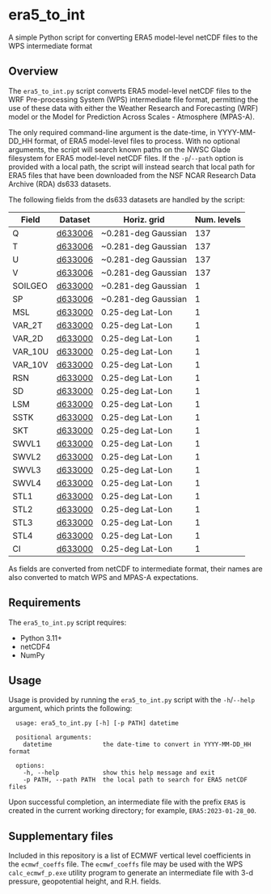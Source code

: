 # era5_to_int

A simple Python script for converting ERA5 model-level netCDF files to the WPS
intermediate format

## Overview

The `era5_to_int.py` script converts ERA5 model-level netCDF files to the WRF
Pre-processing System (WPS) intermediate file format, permitting the use of
these data with either the Weather Research and Forecasting (WRF) model or the
Model for Prediction Across Scales - Atmosphere (MPAS-A).

The only required command-line argument is the date-time, in YYYY-MM-DD_HH
format, of ERA5 model-level files to process. With no optional arguments, the
script will search known paths on the NWSC Glade filesystem for ERA5 model-level
netCDF files. If the `-p`/`--path` option is provided with a local path, the
script will instead search that local path for ERA5 files that have been
downloaded from the NSF NCAR Research Data Archive (RDA) ds633 datasets.

The following fields from the ds633 datasets are handled by the script:

| Field   | Dataset | Horiz. grid | Num. levels |
|---------|---------|-------------|-------------|
| Q       | [d633006](https://rda.ucar.edu/datasets/d633006/) | ~0.281-deg Gaussian | 137 |
| T       | [d633006](https://rda.ucar.edu/datasets/d633006/) | ~0.281-deg Gaussian | 137 |
| U       | [d633006](https://rda.ucar.edu/datasets/d633006/) | ~0.281-deg Gaussian | 137 |
| V       | [d633006](https://rda.ucar.edu/datasets/d633006/) | ~0.281-deg Gaussian | 137 |
| SOILGEO | [d633000](https://rda.ucar.edu/datasets/d633000/) | ~0.281-deg Gaussian | 1 |
| SP      | [d633006](https://rda.ucar.edu/datasets/d633006/) | ~0.281-deg Gaussian | 1 |
| MSL     | [d633000](https://rda.ucar.edu/datasets/d633000/) | 0.25-deg Lat-Lon | 1 |
| VAR_2T  | [d633000](https://rda.ucar.edu/datasets/d633000/) | 0.25-deg Lat-Lon | 1 |
| VAR_2D  | [d633000](https://rda.ucar.edu/datasets/d633000/) | 0.25-deg Lat-Lon | 1 |
| VAR_10U | [d633000](https://rda.ucar.edu/datasets/d633000/) | 0.25-deg Lat-Lon | 1 |
| VAR_10V | [d633000](https://rda.ucar.edu/datasets/d633000/) | 0.25-deg Lat-Lon | 1 |
| RSN     | [d633000](https://rda.ucar.edu/datasets/d633000/) | 0.25-deg Lat-Lon | 1 |
| SD      | [d633000](https://rda.ucar.edu/datasets/d633000/) | 0.25-deg Lat-Lon | 1 |
| LSM     | [d633000](https://rda.ucar.edu/datasets/d633000/) | 0.25-deg Lat-Lon | 1 |
| SSTK    | [d633000](https://rda.ucar.edu/datasets/d633000/) | 0.25-deg Lat-Lon | 1 |
| SKT     | [d633000](https://rda.ucar.edu/datasets/d633000/) | 0.25-deg Lat-Lon | 1 |
| SWVL1   | [d633000](https://rda.ucar.edu/datasets/d633000/) | 0.25-deg Lat-Lon | 1 |
| SWVL2   | [d633000](https://rda.ucar.edu/datasets/d633000/) | 0.25-deg Lat-Lon | 1 |
| SWVL3   | [d633000](https://rda.ucar.edu/datasets/d633000/) | 0.25-deg Lat-Lon | 1 |
| SWVL4   | [d633000](https://rda.ucar.edu/datasets/d633000/) | 0.25-deg Lat-Lon | 1 |
| STL1    | [d633000](https://rda.ucar.edu/datasets/d633000/) | 0.25-deg Lat-Lon | 1 |
| STL2    | [d633000](https://rda.ucar.edu/datasets/d633000/) | 0.25-deg Lat-Lon | 1 |
| STL3    | [d633000](https://rda.ucar.edu/datasets/d633000/) | 0.25-deg Lat-Lon | 1 |
| STL4    | [d633000](https://rda.ucar.edu/datasets/d633000/) | 0.25-deg Lat-Lon | 1 |
| CI      | [d633000](https://rda.ucar.edu/datasets/d633000/) | 0.25-deg Lat-Lon | 1 |

As fields are converted from netCDF to intermediate format, their names are also
converted to match WPS and MPAS-A expectations.

## Requirements
The `era5_to_int.py` script requires:
- Python 3.11+
- netCDF4
- NumPy

## Usage

Usage is provided by running the `era5_to_int.py` script with the `-h`/`--help`
argument, which prints the following:
```
  usage: era5_to_int.py [-h] [-p PATH] datetime

  positional arguments:
    datetime              the date-time to convert in YYYY-MM-DD_HH format

  options:
    -h, --help            show this help message and exit
    -p PATH, --path PATH  the local path to search for ERA5 netCDF files
```

Upon successful completion, an intermediate file with the prefix `ERA5` is
created in the current working directory; for example, `ERA5:2023-01-28_00`.

## Supplementary files

Included in this repository is a list of ECMWF vertical level coefficients in
the `ecmwf_coeffs` file. The `ecmwf_coeffs` file may be used with the WPS
`calc_ecmwf_p.exe` utility program to generate an intermediate file with 3-d
pressure, geopotential height, and R.H. fields.
